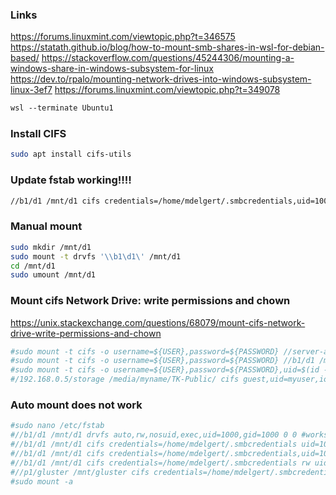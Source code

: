 ### Links
https://forums.linuxmint.com/viewtopic.php?t=346575
https://statath.github.io/blog/how-to-mount-smb-shares-in-wsl-for-debian-based/
https://stackoverflow.com/questions/45244306/mounting-a-windows-share-in-windows-subsystem-for-linux
https://dev.to/rpalo/mounting-network-drives-into-windows-subsystem-linux-3ef7
https://forums.linuxmint.com/viewtopic.php?t=349078

```ps
wsl --terminate Ubuntu1
```

### Install CIFS
```bash
sudo apt install cifs-utils
```

### Update fstab working!!!!
```bash
//b1/d1 /mnt/d1 cifs credentials=/home/mdelgert/.smbcredentials,uid=1000,gid=1000,file_mode=0664,dir_mode=0775,noauto,x-systemd.automount 0 0
```

### Manual mount
```bash
sudo mkdir /mnt/d1
sudo mount -t drvfs '\\b1\d1\' /mnt/d1
cd /mnt/d1
sudo umount /mnt/d1
```

### Mount cifs Network Drive: write permissions and chown
https://unix.stackexchange.com/questions/68079/mount-cifs-network-drive-write-permissions-and-chown
```bash
#sudo mount -t cifs -o username=${USER},password=${PASSWORD} //server-address/folder /mount/path/on/ubuntu
#sudo mount -t cifs -o username=${USER},password=${PASSWORD} //b1/d1 /mnt/d1
#sudo mount -t cifs -o username=${USER},password=${PASSWORD},uid=$(id -u),gid=$(id -g) //server-address/folder /mount/path/on/ubuntu
#/192.168.0.5/storage /media/myname/TK-Public/ cifs guest,uid=myuser,iocharset=utf8,file_mode=0777,dir_mode=0777,noperm 0 0
```

### Auto mount does not work
```bash
#sudo nano /etc/fstab
#//b1/d1 /mnt/d1 drvfs auto,rw,nosuid,exec,uid=1000,gid=1000 0 0 #works but is read only
#//b1/d1 /mnt/d1 cifs credentials=/home/mdelgert/.smbcredentials uid=1000 gid=1000 file_mode=0664 dir_mode=0775 _netdev 0 0
#//b1/d1 /mnt/d1 cifs credentials=/home/mdelgert/.smbcredentials,uid=1000,gid=1000,file_mode=0664,dir_mode=0775,_netdev 0 0
#//b1/d1 /mnt/d1 cifs credentials=/home/mdelgert/.smbcredentials rw uid=1000 gid=1000 file_mode=0664 dir_mode=0775 _netdev 0 0
#//p1/gluster /mnt/gluster cifs credentials=/home/mdelgert/.smbcredentials,uid=1000,gid=1000,file_mode=0664,dir_mode=0775 0 0
#sudo mount -a
```